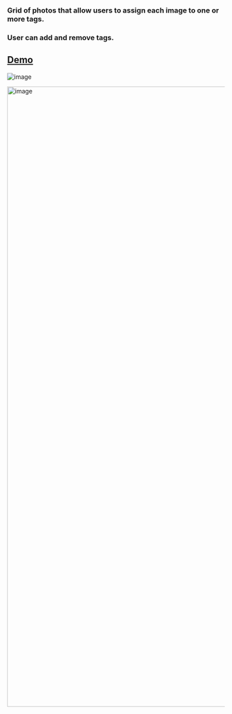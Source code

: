 
### Grid of photos that allow users to assign each image to one or more tags.
### User can add and remove tags.

## [Demo](https://yossyoss.github.io/photos-tagging)

![image](https://user-images.githubusercontent.com/26233555/178739090-ff2afacf-74ac-4675-9004-107cd63633dc.png)

<img width="1433" alt="image" src="https://user-images.githubusercontent.com/26233555/184966641-8768e4eb-8aa2-4c52-a7a8-8ee4c76ac147.png">
